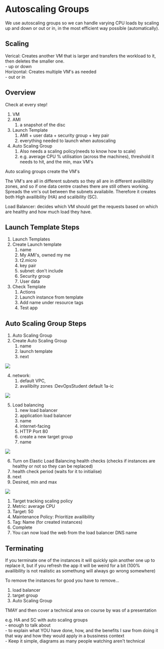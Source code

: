# Autoscaling Groups

We use autoscaling groups so we can handle varying CPU loads by scaling up and down or out or in, in the most efficient way possible (automatically).

## Scaling

Verical: Creates another VM that is larger and transfers the workload to it, then deletes the smaller one.<br>
    - up or down<br>
Horizontal: Creates multiple VM's as needed<br>
    - out or in

## Overview

Check at every step! 
1. VM
2. AMI
   1. a snapshot of the disc
3. Launch Template
   1. AMI + user data + security group + key pair
   2. everything needed to launch when autoscaling
4. Auto Scaling Group
   1. Also needs a scaling policy(needs to know how to scale)
   2. e.g. average CPU % utilisation (across the machines), threshold it needs to hit, and the min, max VM's


Auto scaling groups create the VM's

The VM's are all in different subnets so they all are in different availibility zones, and so if one data centre crashes there are still others working.<br>
Spreads the vm's out between the subnets availabile. Therefore it creates both High availibility (HA) and scalibility (SC).

Load Balancer: decides which VM should get the requests based on which are healthy and how much load they have.

## Launch Template Steps

1. Launch Templates
2. Create Launch template
   1. name
   2. My AMI's, owned my me
   3. t2.micro
   4. key pair
   5. subnet: don't include
   6. Security group
   7. User data
3. Check Template
   1. Actions
   2. Launch instance from template
   3. Add name under resource tags
   4. Test app


## Auto Scaling Group Steps

1. Auto Scaling Group
2. Create Auto Scaling Group
   1. name
   2. launch template
   3. next
   
![](../ReadMeImages/asg-naming.png)

   4. network: 
      1. default VPC, 
      2. availibilty zones :DevOpsStudent default 1a-ic


![](../ReadMeImages/availibility-zones.png)

   5. Load balancing
      1. new load balancer
      2. application load balancer
      3. name
      4. internet-facing
      5. HTTP Port 80
      6. create a new target group
      7. name
   
![](../ReadMeImages/load-balancer.png)


   6. Turn on Elastic Load Balancing health checks (checks if instances are healthy or not so they can be replaced)
   7. health check period (waits for it to initialise)
   8. next
   9.  Desired, min and max

![](../ReadMeImages/minmax.png)

   1.  Target tracking scaling policy
   2.  Metric: average CPU
   3.  Target: 50
   4.  Maintenance Policy: Prioritize availibility
   5.  Tag: Name (for created instances)
   6.  Complete
   7.  You can now load the web from the load balancer DNS name



## Terminating

If you terminate one of the instances it will quickly spin another one up to replace it, but if you refresh the app it will be weird for a bit (100% availibility is not realistic as somethung will always go wrong somewhere)

To remove the instances for good you have to remove...
1. load balancer
2. target group
3. Auto Scaling Group

TMAY and then cover a technical area on course by was of a presentation

e.g. HA and SC with auto scaling groups<br>
    - enough to talk about<br>
    - to explain what YOU have done, how, and the benefits I saw from doing it that way and how they would apply in a bussiness context<br>
    - Keep it simple, diagrams as many people watching aren't technical